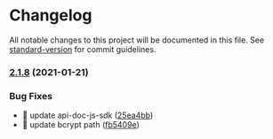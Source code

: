 # Changelog

All notable changes to this project will be documented in this file. See [standard-version](https://github.com/conventional-changelog/standard-version) for commit guidelines.

### [2.1.8](https://github.com/joaomede/Api-Doc/compare/v2.1.7...v2.1.8) (2021-01-21)


### Bug Fixes

* 🐛 update api-doc-js-sdk ([25ea4bb](https://github.com/joaomede/Api-Doc/commit/25ea4bbf46e8172588bf712cd847872612dc9942))
* 🐛 update bcrypt path ([fb5409e](https://github.com/joaomede/Api-Doc/commit/fb5409e4b82e8ab430565fed978eb9546c6fd2c9))
